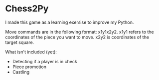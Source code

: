Chess2Py
========
I made this game as a learning exersise to improve my Python.

Move commands are in the following format: x1y1x2y2. x1y1 refers to the coordinates of the piece you want to move. x2y2 is coordinates of the target square.

What isn't included (yet):
- Detecting if a player is in check
- Piece promotion
- Castling
